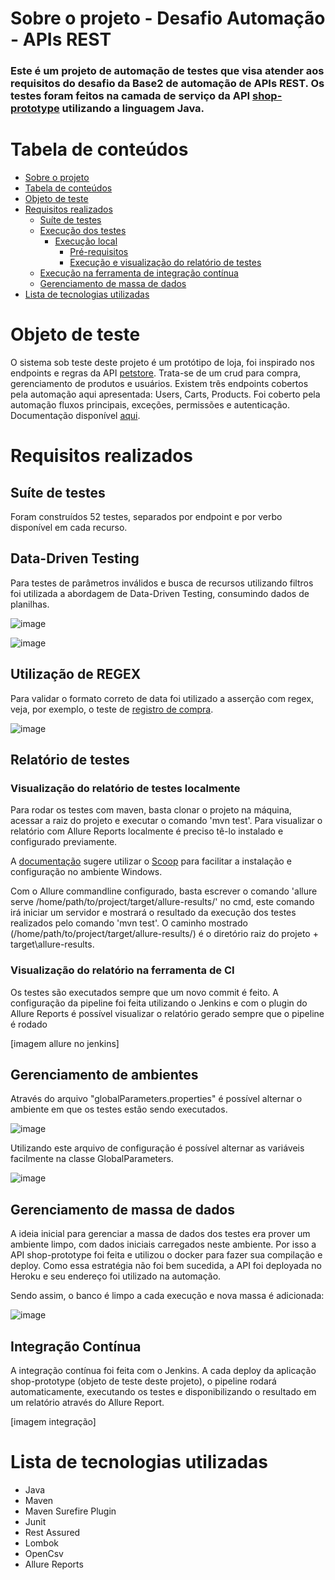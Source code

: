# Sobre o projeto - Desafio Automação - APIs REST
### Este é um projeto de automação de testes que visa atender aos requisitos do desafio da Base2 de automação de APIs REST. Os testes foram feitos na camada de serviço da API [shop-prototype](https://github.com/nozellamila/shop-prototype) utilizando a linguagem Java.

# Tabela de conteúdos
<!--ts-->
   * [Sobre o projeto](#sobre-o-projeto---desafio-automação---apis-rest)
   * [Tabela de conteúdos](#tabela-de-conteúdos)
   * [Objeto de teste](#objeto-de-teste)
   * [Requisitos realizados](#requisitos-realizados)
      * [Suíte de testes](#suíte-de-testes)
      * [Execução dos testes](#execução-dos-testes)
          * [Execução local](#execução-local)
              * [Pré-requisitos](#pré-requisitos)
              * [Execução e visualização do relatório de testes](#execução-e-visualização-do-relatório-de-testes)
      * [Execução na ferramenta de integração contínua](#execução-na-ferramenta-de-integração-contínua)
      * [Gerenciamento de massa de dados](#gerenciamento-de-massa-de-dados)
   * [Lista de tecnologias utilizadas](#lista-de-tecnologias-utilizadas)
<!--te-->

# Objeto de teste
O sistema sob teste deste projeto é um protótipo de loja, foi inspirado nos endpoints e regras da API [petstore](https://petstore.swagger.io/). Trata-se de um crud para compra, gerenciamento de produtos e usuários. Existem três endpoints cobertos pela automação aqui apresentada: Users, Carts, Products. Foi coberto pela automação fluxos principais, exceções, permissões e autenticação. Documentação disponível [aqui](https://shop-prototype-mila.herokuapp.com/swagger-ui/index.html).

# Requisitos realizados

## Suíte de testes
Foram construídos 52 testes, separados por endpoint e por verbo disponível em cada recurso. 

## Data-Driven Testing
Para testes de parâmetros inválidos e busca de recursos utilizando filtros foi utilizada a abordagem de Data-Driven Testing, consumindo dados de planilhas. 

![image](https://user-images.githubusercontent.com/53572999/160219014-03edc4f5-bcae-47ec-8dfa-0835e4241df9.png)

![image](https://user-images.githubusercontent.com/53572999/160219348-2c504f22-91ba-4eac-884d-fb828710b340.png)

## Utilização de REGEX
Para validar o formato correto de data foi utilizado a asserção com regex, veja, por exemplo, o teste de [registro de compra](https://github.com/nozellamila/desafio-api-shop/blob/master/src/test/java/com/desafioapishop/tests/cart/RegisterCartTests.java).

![image](https://user-images.githubusercontent.com/53572999/160219108-de15b4f1-a645-4a71-bb26-e5088eea7001.png)

## Relatório de testes

### Visualização do relatório de testes localmente
Para rodar os testes com maven, basta clonar o projeto na máquina, acessar a raiz do projeto e executar o comando 'mvn test'. Para visualizar o relatório com Allure Reports localmente é preciso tê-lo instalado e configurado previamente.

A [documentação](https://docs.qameta.io/allure/#_installing_a_commandline) sugere utilizar o [Scoop](http://scoop.sh/) para facilitar a instalação e configuração no ambiente Windows.

Com o Allure commandline configurado, basta escrever o comando 'allure serve /home/path/to/project/target/allure-results/' no cmd, este comando irá iniciar um servidor e mostrará o resultado da execução dos testes realizados pelo comando 'mvn test'. O caminho mostrado (/home/path/to/project/target/allure-results/) é o diretório raiz do projeto + target\allure-results.

### Visualização do relatório na ferramenta de CI
Os testes são executados sempre que um novo commit é feito. A configuração da pipeline foi feita utilizando o Jenkins e com o plugin do Allure Reports é possível visualizar o relatório gerado sempre que o pipeline é rodado

[imagem allure no jenkins]

## Gerenciamento de ambientes
Através do arquivo "globalParameters.properties" é possível alternar o ambiente em que os testes estão sendo executados.

![image](https://user-images.githubusercontent.com/53572999/160219461-129697b5-f5d3-4f93-8f91-1bfacd5c7f88.png)

Utilizando este arquivo de configuração é possível alternar as variáveis facilmente na classe GlobalParameters.

![image](https://user-images.githubusercontent.com/53572999/160219483-53af63ac-4141-40ec-9fe4-c1affa54dd12.png)

## Gerenciamento de massa de dados
A ideia inicial para gerenciar a massa de dados dos testes era prover um ambiente limpo, com dados iniciais carregados neste ambiente. Por isso a API shop-prototype foi feita e utilizou o docker para fazer sua compilação e deploy. Como essa estratégia não foi bem sucedida, a API foi deployada no Heroku e seu endereço foi utilizado na automação.

Sendo assim, o banco é limpo a cada execução e nova massa é adicionada:

![image](https://user-images.githubusercontent.com/53572999/160221152-23798ece-4c58-451d-9c1a-81ee2042da41.png)

## Integração Contínua 
A integração contínua foi feita com o Jenkins. A cada deploy da aplicação shop-prototype (objeto de teste deste projeto), o pipeline rodará automaticamente, executando os testes e disponibilizando o resultado em um relatório através do Allure Report.

[imagem integração]

# Lista de tecnologias utilizadas
- Java
- Maven
- Maven Surefire Plugin
- Junit
- Rest Assured
- Lombok
- OpenCsv
- Allure Reports
  


